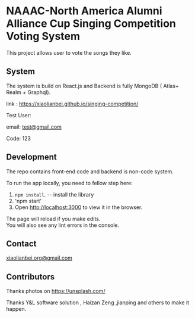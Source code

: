 # NAAAC-North America Alumni Alliance Cup Singing Competition Voting System

This project allows user to vote the songs they like.

## System

The system is build on React.js and Backend is fully MongoDB ( Atlas+ Realm + Graphql).

link : https://xiaolianbei.github.io/singing-competition/

Test User:

email: test@gmail.com

Code: 123

## Development
The repo contains front-end code and backend is non-code system. 

To run the app locally, you need to fellow step here:

1. `npm install`. -- install the library
2. 'npm start' 
3.  Open [http://localhost:3000](http://localhost:3000) to view it in the browser.

The page will reload if you make edits.<br />
You will also see any lint errors in the console.

## Contact
xiaolianbei.org@gmail.com


## Contributors
Thanks photos on https://unsplash.com/

Thanks Y&L software solution , Haizan Zeng ,jianping and others to make it happen. 
